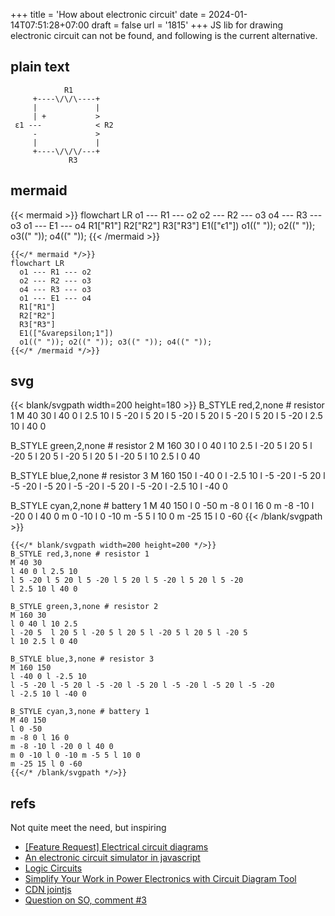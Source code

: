 +++
title = 'How about electronic circuit'
date = 2024-01-14T07:51:28+07:00
draft = false
url = '1815'
+++
JS lib for drawing electronic circuit can not be found, and following is the current alternative.
<!--more-->


## plain text
```
            R1
     +----\/\/\----+
     |             |
     | +           >
 ε1 ---            < R2
     -             >
     |             |
     +----\/\/\/---+
             R3
```

## mermaid
{{< mermaid >}}
flowchart LR
  o1 --- R1 --- o2
  o2 --- R2 --- o3
  o4 --- R3 --- o3
  o1 --- E1 --- o4
  R1["R1"]
  R2["R2"]
  R3["R3"]
  E1(["&varepsilon;1"])
  o1((" ")); o2((" ")); o3((" ")); o4((" "));
{{< /mermaid >}}

```
{{</* mermaid */>}}
flowchart LR
  o1 --- R1 --- o2
  o2 --- R2 --- o3
  o4 --- R3 --- o3
  o1 --- E1 --- o4
  R1["R1"]
  R2["R2"]
  R3["R3"]
  E1(["&varepsilon;1"])
  o1((" ")); o2((" ")); o3((" ")); o4((" "));
{{</* /mermaid */>}}
```


## svg
{{< blank/svgpath width=200 height=180 >}}
B_STYLE red,2,none # resistor 1
M 40 30
l 40 0 l 2.5 10
l 5 -20 l 5 20 l 5 -20 l 5 20 l 5 -20 l 5 20 l 5 -20
l 2.5 10 l 40 0

B_STYLE green,2,none # resistor 2
M 160 30
l 0 40 l 10 2.5 
l -20 5  l 20 5 l -20 5 l 20 5 l -20 5 l 20 5 l -20 5
l 10 2.5 l 0 40

B_STYLE blue,2,none # resistor 3
M 160 150
l -40 0 l -2.5 10
l -5 -20 l -5 20 l -5 -20 l -5 20 l -5 -20 l -5 20 l -5 -20
l -2.5 10 l -40 0

B_STYLE cyan,2,none # battery 1
M 40 150
l 0 -50
m -8 0 l 16 0
m -8 -10 l -20 0 l 40 0
m 0 -10 l 0 -10 m -5 5 l 10 0
m -25 15 l 0 -60 
{{< /blank/svgpath >}}

```
{{</* blank/svgpath width=200 height=200 */>}}
B_STYLE red,3,none # resistor 1
M 40 30
l 40 0 l 2.5 10
l 5 -20 l 5 20 l 5 -20 l 5 20 l 5 -20 l 5 20 l 5 -20
l 2.5 10 l 40 0

B_STYLE green,3,none # resistor 2
M 160 30
l 0 40 l 10 2.5 
l -20 5  l 20 5 l -20 5 l 20 5 l -20 5 l 20 5 l -20 5
l 10 2.5 l 0 40

B_STYLE blue,3,none # resistor 3
M 160 150
l -40 0 l -2.5 10
l -5 -20 l -5 20 l -5 -20 l -5 20 l -5 -20 l -5 20 l -5 -20
l -2.5 10 l -40 0

B_STYLE cyan,3,none # battery 1
M 40 150
l 0 -50
m -8 0 l 16 0
m -8 -10 l -20 0 l 40 0
m 0 -10 l 0 -10 m -5 5 l 10 0
m -25 15 l 0 -60 
{{</* /blank/svgpath */>}}
```


## refs
Not quite meet the need, but inspiring
+ [[Feature Request] Electrical circuit diagrams](https://github.com/mermaid-js/mermaid/issues/2112#issuecomment-1632889991)
+ [An electronic circuit simulator in javascript](https://www.wiquid.fr/index.php/2022/11/22/a-circuit-simulator-in-javascript/)
+ [Logic Circuits](https://www.jointjs.com/demos/logic-circuits)
+ [Simplify Your Work in Power Electronics with Circuit Diagram Tool](https://synergycodes.com/blog/simplify-your-work-in-power-electronics/)
+ [CDN jointjs](https://www.jsdelivr.com/package/npm/jointjs)
+ [Question on SO, comment #3](https://stackoverflow.com/a/20620297/9475509)
